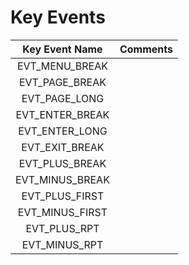 # Key Events

|Key Event Name|Comments|
|:--------:|:-------|
|EVT_MENU_BREAK||
|EVT_PAGE_BREAK||
|EVT_PAGE_LONG||
|EVT_ENTER_BREAK||
|EVT_ENTER_LONG||
|EVT_EXIT_BREAK||
|EVT_PLUS_BREAK||
|EVT_MINUS_BREAK||
|EVT_PLUS_FIRST||
|EVT_MINUS_FIRST||
|EVT_PLUS_RPT||
|EVT_MINUS_RPT|&nbsp;|


